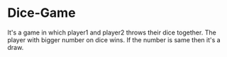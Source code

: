 # Dice-Game
It's a game in which player1 and player2 throws their dice together. The player with bigger number on dice wins. If the number is same then it's a draw.
